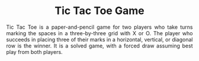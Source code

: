 <h1 align="center">Tic Tac Toe Game</h1>

<p align="justify">
  Tic Tac Toe is a paper-and-pencil game for two players who take turns marking the spaces in a three-by-three grid with X or O. The player who succeeds in placing three of their marks in a horizontal, vertical, or diagonal row is the winner. It is a solved game, with a forced draw assuming best play from both players.
</p>
